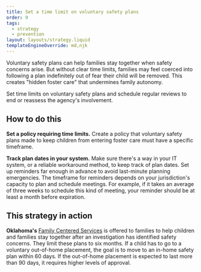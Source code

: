 ```yaml
---
title: Set a time limit on voluntary safety plans
order: 9
tags:
  - strategy
  - prevention
layout: layouts/strategy.liquid
templateEngineOverride: md,njk
---
```


Voluntary safety plans can help families stay together when safety concerns arise. But without clear time limits, families may feel coerced into following a plan indefinitely out of fear their child will be removed. This creates "hidden foster care" that undermines family autonomy.

Set time limits on voluntary safety plans and schedule regular reviews to end or reassess the agency's involvement.

## How to do this

**Set a policy requiring time limits.** Create a policy that voluntary safety plans made to keep children from entering foster care must have a specific timeframe.

**Track plan dates in your system.** Make sure there's a way in your IT system, or a reliable workaround method, to keep track of plan dates. Set up reminders far enough in advance to avoid last-minute planning emergencies. The timeframe for reminders depends on your jurisdiction's capacity to plan and schedule meetings. For example, if it takes an average of three weeks to schedule this kind of meeting, your reminder should be at least a month before expiration.

## This strategy in action

**Oklahoma's** [Family Centered Services](https://oklahoma.gov/okdhs/services/cws/cwparent-fcs.html) is offered to families to help children and families stay together after an investigation has identified safety concerns. They limit these plans to six months. If a child has to go to a voluntary out-of-home placement, the goal is to move to an in-home safety plan within 60 days. If the out-of-home placement is expected to last more than 90 days, it requires higher levels of approval.